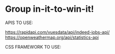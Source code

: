# Group in-it-to-win-it!

APIS TO USE:

https://rapidapi.com/vuesdata/api/indeed-jobs-api/
https://openweathermap.org/api/statistics-api

CSS FRAMEWORK TO USE:
